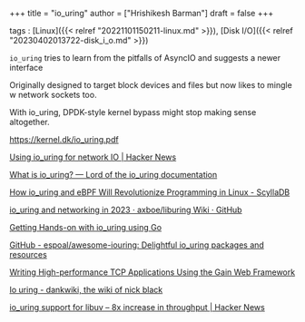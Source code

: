 +++
title = "io_uring"
author = ["Hrishikesh Barman"]
draft = false
+++

tags
: [Linux]({{< relref "20221101150211-linux.md" >}}), [Disk I/O]({{< relref "20230402013722-disk_i_o.md" >}})


`io_uring` tries to learn from the pitfalls of AsyncIO and suggests a newer interface

Originally designed to target block devices and files but now likes to mingle w network sockets too.

With io_uring, DPDK-style kernel bypass might stop making sense altogether.

<https://kernel.dk/io_uring.pdf>

[Using io_uring for network IO | Hacker News](https://news.ycombinator.com/item?id=35547316)

[What is io_uring? — Lord of the io_uring documentation](https://unixism.net/loti/what_is_io_uring.html)

[How io_uring and eBPF Will Revolutionize Programming in Linux - ScyllaDB](https://www.scylladb.com/2020/05/05/how-io_uring-and-ebpf-will-revolutionize-programming-in-linux/)

[io_uring and networking in 2023 · axboe/liburing Wiki · GitHub](https://github.com/axboe/liburing/wiki/io_uring-and-networking-in-2023/a6b20fcee88b253eb7dd8240e3c6535c4d32de72)

[Getting Hands-on with io_uring using Go](https://developers.mattermost.com/blog/hands-on-iouring-go/)

[GitHub - espoal/awesome-iouring: Delightful io_uring packages and resources](https://github.com/espoal/awesome-iouring)

[Writing High-performance TCP Applications Using the Gain Web Framework](https://betterprogramming.pub/an-introduction-to-gain-part-1-writing-high-performance-tcp-application-df5f7253e54a)

[Io uring - dankwiki, the wiki of nick black](https://nick-black.com/dankwiki/index.php/Io_uring#Zerocopy)

[io_uring support for libuv – 8x increase in throughput | Hacker News](https://news.ycombinator.com/item?id=36106196)
